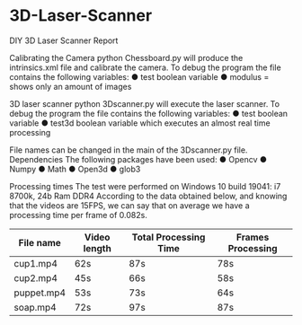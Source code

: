 # 3D-Laser-Scanner

DIY 3D Laser Scanner Report

Calibrating the Camera
python Chessboard.py​ will produce the intrinsics.xml file and calibrate the camera.
To debug the program the file contains the following variables:
● test boolean variable
● modulus = shows only an amount of images

3D laser scanner
python 3Dscanner.py ​will execute the laser scanner.
To debug the program the file contains the following variables:
● test boolean variable
● test3d boolean variable which executes an almost real time processing

File names can be changed in the main of the 3Dscanner.py file.
Dependencies
The following packages have been used:
● Opencv
● Numpy
● Math
● Open3d
● glob3

Processing times
The test were performed on Windows 10 build 19041: i7 8700k, 24b Ram DDR4
According to the data obtained below, and knowing that the videos are 15FPS, we can say
that on average we have a processing time per frame of 0.082s.

| File name  | Video length | Total Processing Time | Frames Processing |
| ---------- | ------------ | --------------------- | ----------------  |
| cup1.mp4   | 62s          | 87s                   | 78s               |
| cup2.mp4   | 45s          | 66s                   | 58s               |
| puppet.mp4 | 53s          | 73s                   | 64s               |
| soap.mp4   | 72s          | 97s                   | 87s               |

